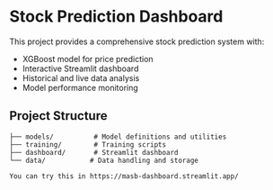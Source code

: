 # Stock Prediction Dashboard

This project provides a comprehensive stock prediction system with:
- XGBoost model for price prediction
- Interactive Streamlit dashboard
- Historical and live data analysis
- Model performance monitoring

## Project Structure
```stock-prediction-dashboard/
├── models/          # Model definitions and utilities
├── training/        # Training scripts
├── dashboard/       # Streamlit dashboard
└── data/           # Data handling and storage

You can try this in https://masb-dashboard.streamlit.app/
